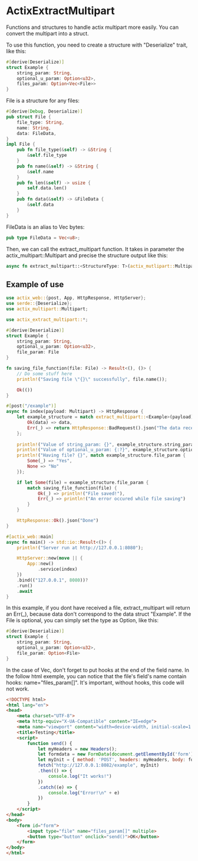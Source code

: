 # ActixExtractMultipart
Functions and structures to handle actix multipart more easily. You can convert the multipart into a struct.

To use this function, you need to create a structure with "Deserialize" trait, like this:
```rust
#[derive(Deserialize)]
struct Example {
    string_param: String,
    optional_u_param: Option<u32>,
    files_param: Option<Vec<File>>
}
```
File is a structure for any files:
```rust
#[derive(Debug, Deserialize)]
pub struct File {
    file_type: String,
    name: String,
    data: FileData,
}
impl File {
    pub fn file_type(&self) -> &String {
        &self.file_type
    }
    pub fn name(&self) -> &String {
        &self.name
    }
    pub fn len(&self) -> usize {
        self.data.len()
    }
    pub fn data(&self) -> &FileData {
        &self.data
    }
}
```
FileData is an alias to Vec<u8> bytes:
```rust
pub type FileData = Vec<u8>;
```
Then, we can call the extract_multipart function. It takes in parameter the actix_multipart::Multipart and precise the structure output like this:
    
```rust
async fn extract_multipart::<StructureType: T>(actix_mutlipart::Multipart) -> Result<T, _>
```

## Example of use
```rust
use actix_web::{post, App, HttpResponse, HttpServer};
use serde::{Deserialize};
use actix_multipart::Multipart;

use actix_extract_multipart::*;

#[derive(Deserialize)]
struct Example {
    string_param: String,
    optional_u_param: Option<u32>,
    file_param: File
}

fn saving_file_function(file: File) -> Result<(), ()> {
    // Do some stuff here
    println!("Saving file \"{}\" successfully", file.name());

    Ok(())
}

#[post("/example")]
async fn index(payload: Multipart) -> HttpResponse {
    let example_structure = match extract_multipart::<Example>(payload).await {
        Ok(data) => data,
        Err(_) => return HttpResponse::BadRequest().json("The data received does not correspond to those expected")
    };
    
    println!("Value of string_param: {}", example_structure.string_param);
    println!("Value of optional_u_param: {:?}", example_structure.optional_u_param);
    println!("Having file? {}", match example_structure.file_param {
        Some(_) => "Yes",
        None => "No"
    });

    if let Some(file) = example_structure.file_param {
        match saving_file_function(file) {
            Ok(_) => println!("File saved!"),
            Err(_) => println!("An error occured while file saving")
        }
    }

    HttpResponse::Ok().json("Done")
}

#[actix_web::main]
async fn main() -> std::io::Result<()> {
    println!("Server run at http://127.0.0.1:8080");

    HttpServer::new(move || {
        App::new()
            .service(index)
    })
    .bind(("127.0.0.1", 8080))?
    .run()
    .await
}
```
In this example, if you dont have received a file, extract_multipart will return an Err(_), because data don't correspond to the data struct "Example".
If the File is optional, you can simply set the type as Option<File>, like this:
```rust
#[derive(Deserialize)]
struct Example {
    string_param: String,
    optional_u_param: Option<u32>,
    file_param: Option<File>
}
```
In the case of Vec<File>, don't forget to put hooks at the end of the field name.
In the follow html exemple, you can notice that the file's field's name contain hooks: name="files_param[]".
It's important, without hooks, this code will not work.
```html
<!DOCTYPE html>
<html lang="en">
<head>
    <meta charset="UTF-8">
    <meta http-equiv="X-UA-Compatible" content="IE=edge">
    <meta name="viewport" content="width=device-width, initial-scale=1.0">
    <title>Testing</title>
    <script>
        function send() {
            let myHeaders = new Headers();
            let formdata = new FormData(document.getElementById('form'));
            let myInit = { method: 'POST', headers: myHeaders, body: formdata };
            fetch("http://127.0.0.1:8082/example", myInit)
            .then(() => {
                console.log("It works!")
            })
            .catch((e) => {
                console.log("Error!\n" + e)
            })
        }
    </script>
</head>
<body>
    <form id="form">
        <input type="file" name="files_param[]" multiple>
        <button type="button" onclick="send()">OK</button>
    </form>
</body>
</html>
```